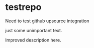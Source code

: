 # testrepo
Need to test github upsource integration

just some unimportant text.

Improved description here.

